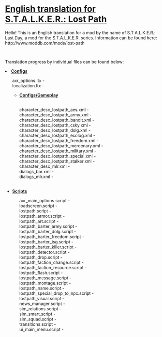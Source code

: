 <h1><a href="https://github.com/thorbits/lost-path-english-translation">English translation for S.T.A.L.K.E.R.: Lost Path</a></h1>

<p>Hello! This is an English translation for a mod by the name of S.T.A.L.K.E.R.: Last Day, a mod for the S.T.A.L.K.E.R. series. Information can be found here: http://www.moddb.com/mods/lost-path</p>
<br>
<p>Translation progress by individual files can be found below:</p>

<p><strong><li><a href="/thorbits/lost-path-english-translation/tree/master/gamedata/configs">Configs</a></strong></p>
<ul>
axr_options.ltx - 
<br>
localization.ltx - 
<br>
<ul>
<p><strong><li><a href="/thorbits/lost-path-english-translation/tree/master/gamedata/configs/gameplay">Configs/Gameplay</a></strong></p>
<br>
character_desc_lostpath_aes.xml - 
<br>
character_desc_lostpath_army.xml - 
<br>
character_desc_lostpath_bandit.xml - 
<br>
character_desc_lostpath_csky.xml - 
<br>
character_desc_lostpath_dolg.xml - 
<br>
character_desc_lostpath_ecolog.xml - 
<br>
character_desc_lostpath_freedom.xml - 
<br>
character_desc_lostpath_mercenary.xml - 
<br>
character_desc_lostpath_military.xml - 
<br>
character_desc_lostpath_special.xml - 
<br>
character_desc_lostpath_stalker.xml - 
<br>
character_desc_mlr.xml - 
<br>
dialogs_bar.xml - 
<br>
dialogs_mlr.xml - 
</ul>
<br>
<p><strong><li><a href="/thorbits/lost-path-english-translation/tree/master/gamedata/scripts">Scripts</a></strong></p>
<ul>
axr_main_options.script - 
<br>
loadscreen.script - 
<br>
lostpath.script - 
<br>
lostpath_armor.script - 
<br>
lostpath_art.script - 
<br>
lostpath_barter_army.script - 
<br>
lostpath_barter_dolg.script - 
<br>
lostpath_barter_freedom.script - 
<br>
lostpath_barter_isg.script - 
<br>
lostpath_barter_killer.script - 
<br>
lostpath_detector.script - 
<br>
lostpath_drop.script - 
<br>
lostpath_faction_change.script - 
<br>
lostpath_faction_resource.script - 
<br>
lostpath_flash.script - 
<br>
lostpath_message.script - 
<br>
lostpath_montage.script - 
<br>
lostpath_name.script - 
<br>
lostpath_special_drop_to_npc.script - 
<br>
lostpath_visual.script - 
<br>
news_manager.script - 
<br>
sim_relations.script - 
<br>
sim_smart.script - 
<br>
sim_squad.script - 
<br>
transitions.script - 
<br>
ui_main_menu.script - 
</ul>
<br>

